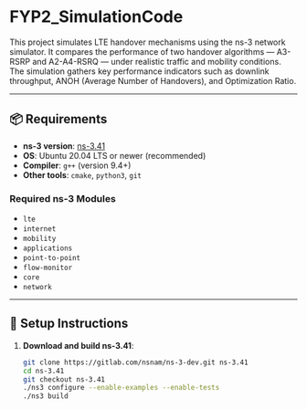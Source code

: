 # FYP2_SimulationCode

This project simulates LTE handover mechanisms using the ns-3 network simulator. It compares the performance of two handover algorithms — A3-RSRP and A2-A4-RSRQ — under realistic traffic and mobility conditions. The simulation gathers key performance indicators such as downlink throughput, ANOH (Average Number of Handovers), and Optimization Ratio.

---

## 📦 Requirements

- **ns-3 version**: [ns-3.41](https://www.nsnam.org/releases/ns-3-41/)
- **OS**: Ubuntu 20.04 LTS or newer (recommended)
- **Compiler**: `g++` (version 9.4+)
- **Other tools**: `cmake`, `python3`, `git`

### Required ns-3 Modules

- `lte`
- `internet`
- `mobility`
- `applications`
- `point-to-point`
- `flow-monitor`
- `core`
- `network`

---

## 🔧 Setup Instructions

1. **Download and build ns-3.41**:

   ```bash
   git clone https://gitlab.com/nsnam/ns-3-dev.git ns-3.41
   cd ns-3.41
   git checkout ns-3.41
   ./ns3 configure --enable-examples --enable-tests
   ./ns3 build
